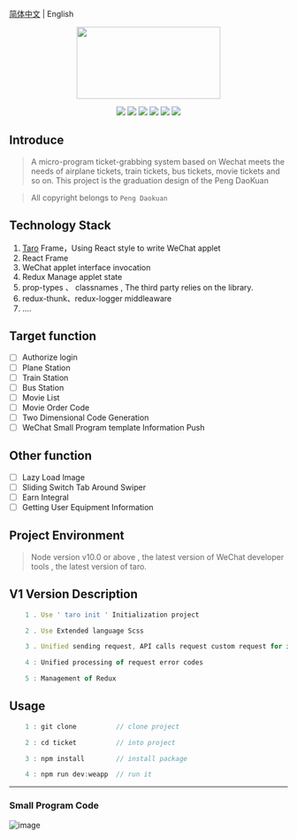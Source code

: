 [简体中文](./README.md) | English

<div align='center'>

   <img src='https://github.com/PDKSophia/erek-ticket/raw/master/images/logo.png' width=260 height=130 />

![](https://img.shields.io/badge/taro-1.2.13-blue.svg)
![](https://img.shields.io/badge/license-MIT-orange.svg)
![](https://img.shields.io/badge/react-16.4.1-yellow.svg)
![](https://img.shields.io/badge/react--redux-5.0.7-green.svg)
![](https://img.shields.io/badge/redux--logger-3.0.6-red.svg)
![](https://img.shields.io/badge/redux--thunk-2.3.0-yellow.svg)

</div>

## Introduce

> A micro-program ticket-grabbing system based on Wechat meets the needs of airplane tickets, train tickets, bus tickets, movie tickets and so on. This project is the graduation design of the Peng DaoKuan

> All copyright belongs to `Peng Daokuan`

## Technology Stack

1. [Taro](https://nervjs.github.io/taro/) Frame，Using React style to write WeChat applet
2. React Frame
3. WeChat applet interface invocation
4. Redux Manage applet state
5. prop-types 、 classnames , The third party relies on the library.
6. redux-thunk、redux-logger middleaware
7. ....

## Target function

- [ ] Authorize login
- [ ] Plane Station
- [ ] Train Station
- [ ] Bus Station
- [ ] Movie List
- [ ] Movie Order Code
- [ ] Two Dimensional Code Generation
- [ ] WeChat Small Program template Information Push

## Other function

- [ ] Lazy Load Image
- [ ] Sliding Switch Tab Around Swiper
- [ ] Earn Integral
- [ ] Getting User Equipment Information

## Project Environment

> Node version v10.0 or above , the latest version of WeChat developer tools , the latest version of taro.

## V1 Version Description

```javascript
    1 . Use ' taro init ' Initialization project

    2 . Use Extended language Scss

    3 . Unified sending request, API calls request custom request for interface invocation

    4 : Unified processing of request error codes

    5 : Management of Redux
```

## Usage

```javascript
    1 : git clone          // clone project

    2 : cd ticket          // into project

    3 : npm install        // install package

    4 : npm run dev:weapp  // run it
```

---

### Small Program Code

![image](https://coding.net/u/PPPengDK/p/Ticket/git/blob/master/images/ticket.jpg)
